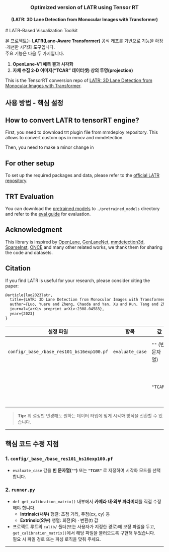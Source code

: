 <br />
<p align="center">
  
  <h3 align="center"><strong>Optimized version of LATR using Tensor RT</strong></h3>
  <h4 align="center"><strong>(LATR: 3D Lane Detection from Monocular Images with Transformer)</strong></h4>
  
</p>
# LATR-Based Visualization Toolkit

본 프로젝트는 **LATR(Lane-Aware Transformer)** 공식 레포를 기반으로 기능을 확장·개선한 시각화 도구입니다.  
주요 기능은 다음 두 가지입니다.

1. **OpenLane-V1 예측 결과 시각화**  
2. **자체 수집 2-D 이미지(“TCAR” 데이터셋) 상의 투영(projection)**  

This is the TensorRT conversion repo of [LATR: 3D Lane Detection from Monocular Images with Transformer](https://arxiv.org/abs/2308.04583).

## 사용 방법 - 핵심 설정

## How to convert LATR to tensorRT engine?
First, you need to download trt plugin file from mmdeploy repository. This allows to convert custom ops in mmcv and mmdetection.

Then, you need to make a minor change in 

## For other setup
To set up the required packages and data, please refer to the [official LATR repository](https://github.com/JMoonr/LATR).

## TRT Evaluation
You can download the [pretrained models](#pretrained-models) to `./pretrained_models` directory and refer to the [eval guide](./docs/train_eval.md#evaluation) for evaluation.

## Acknowledgment

This library is inspired by [OpenLane](https://github.com/OpenDriveLab/PersFormer_3DLane), [GenLaneNet](https://github.com/yuliangguo/Pytorch_Generalized_3D_Lane_Detection), [mmdetection3d](https://github.com/open-mmlab/mmdetection3d), [SparseInst](https://github.com/hustvl/SparseInst), [ONCE](https://github.com/once-3dlanes/once_3dlanes_benchmark) and many other related works, we thank them for sharing the code and datasets.


## Citation
If you find LATR is useful for your research, please consider citing the paper:

```tex
@article{luo2023latr,
  title={LATR: 3D Lane Detection from Monocular Images with Transformer},
  author={Luo, Yueru and Zheng, Chaoda and Yan, Xu and Kun, Tang and Zheng, Chao and Cui, Shuguang and Li, Zhen},
  journal={arXiv preprint arXiv:2308.04583},
  year={2023}
}
```
| 설정 파일 | 항목 | 값 | 동작 |
|-----------|------|----|------|
| `config/_base_/base_res101_bs16exp100.pf` | `evaluate_case` | `""` (빈 문자열) | **OpenLane-V1** 예측 결과를 시각화합니다. |
| | | `"TCAR"` | **TCAR 데이터셋**(자체 2-D 영상)에 예측 결과를 투영합니다. |

> **Tip:** 위 설정만 변경해도 원하는 데이터 타입에 맞게 시각화 방식을 전환할 수 있습니다.

---

## 핵심 코드 수정 지점

### 1. `config/_base_/base_res101_bs16exp100.pf`
- `evaluate_case` 값을 **빈 문자열(`""`)** 또는 **`"TCAR"`** 로 지정하여 시각화 모드를 선택합니다.

### 2. `runner.py`
- `def get_calibration_matrix()` 내부에서 **카메라 내·외부 파라미터**를 직접 수정해야 합니다.
  - **Intrinsic(내부)** 행렬: 초점 거리, 주점(cx, cy) 등
  - **Extrinsic(외부)** 행렬: 회전(R) · 변환(t) 값  
- 프로젝트 루트의 `calib/` 폴더(또는 사용자가 지정한 경로)에 보정 파일을 두고,
  `get_calibration_matrix()`에서 해당 파일을 불러오도록 구현해 두었습니다.  
  필요 시 파일 경로 또는 파싱 로직을 맞춰 주세요.

---
